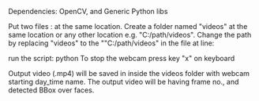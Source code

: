 Dependencies: OpenCV, and Generic Python libs

Put two files : at the same location.
Create a folder named "videos" at the same location or any other location e.g. "C:/path/videos".
Change the path by replacing "videos" to the ""C:/path/videos" in the  file at line: 

run the script: python 
To stop the webcam press key "x" on keyboard

Output video (.mp4) will be saved in inside the videos folder with webcam starting day_time name.
The output video will be having frame no., and detected BBox over faces.

